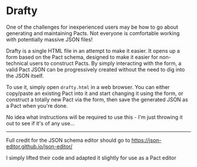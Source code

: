 # Drafty

One of the challenges for inexperienced users may be how to go about generating and maintaining Pacts. Not everyone is comfortable working with potentially massive JSON files!

Drafty is a single HTML file in an attempt to make it easier. It opens up a form based on the Pact schema, designed to make it easier for non-technical users to construct Pacts. By simply interacting with the form, a valid Pact JSON can be progressively created without the need to dig into the JSON itself.

To use it, simply open `drafty.html` in a web browser. You can either copy/paste an existing Pact into it and start changing it using the form, or construct a totally new Pact via the form, then save the generated JSON as a Pact when you're done.

No idea what instructions will be required to use this - I'm just throwing it out to see if it's of any use...

----

Full credit for the JSON schema editor should go to https://json-editor.github.io/json-editor/ 

I simply lifted their code and adapted it slightly for use as a Pact editor

